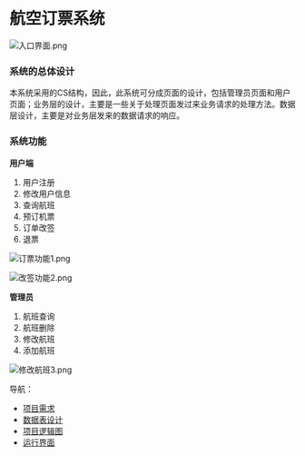 # 航空订票系统
![入口界面.png](https://i.loli.net/2019/10/09/w4Sv3YbgsK5tMcI.png)

### 系统的总体设计
本系统采用的CS结构，因此，此系统可分成页面的设计，包括管理员页面和用户页面；业务层的设计，主要是一些关于处理页面发过来业务请求的处理方法。数据层设计，主要是对业务层发来的数据请求的响应。
### 系统功能
**用户端**
1. 用户注册
2. 修改用户信息
3. 查询航班
4. 预订机票
5. 订单改签
6. 退票

![订票功能1.png](https://i.loli.net/2019/10/09/s8S56ULZMXFKEdW.png)

![改签功能2.png](https://i.loli.net/2019/10/09/7ZFadyfBAoge32H.png)

**管理员**
1. 航班查询
2. 航班删除
3. 修改航班
4. 添加航班

![修改航班3.png](https://i.loli.net/2019/10/09/vIRKYreOsdP93U7.png)


导航：
- [项目需求](https://github.com/ruanfumin/ReservationSystem/wiki/%E9%A1%B9%E7%9B%AE%E9%9C%80%E6%B1%82)
- [数据表设计](https://github.com/ruanfumin/ReservationSystem/wiki/%E6%95%B0%E6%8D%AE%E8%A1%A8%E8%AE%BE%E8%AE%A1)
- [项目逻辑图](https://github.com/ruanfumin/ReservationSystem/wiki/%E4%B8%9A%E5%8A%A1%E9%80%BB%E8%BE%91%E5%9B%BE)
- [运行界面](https://github.com/ruanfumin/ReservationSystem/wiki/%E9%A1%B9%E7%9B%AE%E7%95%8C%E9%9D%A2)
